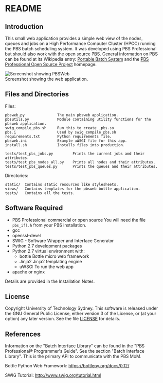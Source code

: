 # README

## Introduction

This small web application provides a simple web view of the nodes, queues and jobs 
on a High Performance Computer Cluster (HPCC) running the PBS batch scheduling system.
It was developed using PBS Professional but should also work with the open source PBS.
General information on PBS can be found at its Wikipedia entry: 
[Portable Batch System](https://en.wikipedia.org/wiki/Portable_Batch_System) and the 
[PBS Professional Open Source Project](https://www.pbspro.org) homepage.

![Screenshot showing PBSWeb](pbsweb_screenshot.png)  
Screenshot showing the web application.

## Files and Directories

Files:

    pbsweb.py               The main pbsweb application.
    pbsutils.py             Module containing utility functions for the pbsweb application.
    swig_compile_pbs.sh     Run this to create _pbs.so
    pbs.i                   Used by swig_compile_pbs.sh
    requirements.txt        Python requirements file.
    pbsweb.ini              Example uWSGI file for this app.
    install.sh              Installs files into production.

    tests/test_pbs_jobs.py         Prints the current jobs and their attributes. 
    tests/test_pbs_nodes_all.py    Prints all nodes and their attributes. 
    tests/test_pbs_queues.py       Prints the queues and their attributes.

Directories:

    static/  Contains static resources like stylesheets.
    views/   Contains templates for the pbsweb bottle application.
    tests/   Contains all the tests.

## Software Required

* PBS Professional commercial or open source
  You will need the file `pbs_ifl.h` from your PBS installation.
* gcc 
* openssl-devel 
* SWIG - Software Wrapper and Interface Generator
* Python 2.7 development packages 
* Python 2.7 virtual environment with:
  - bottle      Bottle micro web framework
  - Jinja2      Jinja2 templating engine 
  - uWSGI       To run the web app
* apache or nginx

Details are provided in the Installation Notes. 

## License

Copyright University of Technology Sydney. 
This software is released under the GNU General Public License, either version
3 of the License, or (at your option) any later version. See the file [LICENSE](LICENSE)
for details.

## References

Information on the "Batch Interface Library" can be found in the "PBS Professional® Programmer's Guide". 
See the section "Batch Interface Library".
This is the primary API to communicate with the PBS MoM. 

Bottle Python Web Framework: <https://bottlepy.org/docs/0.12/>

SWIG Tutorial: <http://www.swig.org/tutorial.html>

